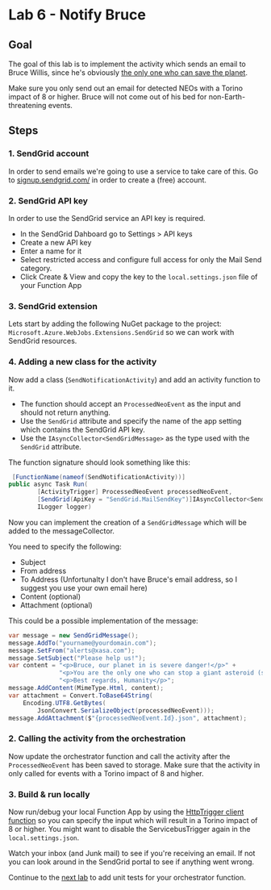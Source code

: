 # Lab 6 -  Notify Bruce

## Goal

The goal of this lab is to implement the activity which sends an email to Bruce Willis, since he's obviously [the only one who can save the planet](https://en.wikipedia.org/wiki/Armageddon_(1998_film)). 

Make sure you only send out an email for detected NEOs with a Torino impact of 8 or higher. Bruce will not come out of his bed for non-Earth-threatening events.

## Steps

### 1. SendGrid account

In order to send emails we're going to use a service to take care of this. Go to  [signup.sendgrid.com/](https://signup.sendgrid.com/) in order to create a (free) account.

### 2. SendGrid API key

In order to use the SendGrid service an API key is required.

- In the SendGrid Dahboard go to Settings > API keys
- Create a new API key
- Enter a name for it
- Select restricted access and configure full access for only the Mail Send category.
- Click Create & View and copy the key to the `local.settings.json` file of your Function App

### 3. SendGrid extension

Lets start by adding the following NuGet package to the project: `Microsoft.Azure.WebJobs.Extensions.SendGrid` so we can work with SendGrid resources.

### 4. Adding a new class for the activity

Now add a class (`SendNotificationActivity`) and add an activity function to it. 

- The function should accept an `ProcessedNeoEvent` as the input and should not return anything. 
- Use the `SendGrid` attribute and specify the name of the app setting which contains the SendGrid API key. 
- Use the `IAsyncCollector<SendGridMessage>` as the type used with the `SendGrid` attribute.

The function signature should look something like this:

```csharp
 [FunctionName(nameof(SendNotificationActivity))]
public async Task Run(
        [ActivityTrigger] ProcessedNeoEvent processedNeoEvent,
        [SendGrid(ApiKey = "SendGrid.MailSendKey")]IAsyncCollector<SendGridMessage> messageCollector,
        ILogger logger)
```
Now you can implement the creation of a `SendGridMessage` which will be added to the messageCollector.

You need to specify the following:
- Subject
- From address
- To Address (Unfortunalty I don't have Bruce's email address, so I suggest you use your own email here)
- Content (optional)
- Attachment (optional)

This could be a possible implementation of the message:

```csharp
var message = new SendGridMessage();
message.AddTo("yourname@yourdomain.com");
message.SetFrom("alerts@xasa.com");
message.SetSubject("Please help us!");
var content = "<p>Bruce, our planet in is severe danger!</p>" +
              "<p>You are the only one who can stop a giant asteroid (see attachment). Please nuke it now!</p>" +
              "<p>Best regards, Humanity</p>";
message.AddContent(MimeType.Html, content);
var attachment = Convert.ToBase64String(
    Encoding.UTF8.GetBytes(
        JsonConvert.SerializeObject(processedNeoEvent)));
message.AddAttachment($"{processedNeoEvent.Id}.json", attachment);
```

### 2. Calling the activity from the orchestration

Now update the orchestrator function and call the activity after the `ProcessedNeoEvent` has been saved to storage. Make sure that the activity in only called for events with a Torino impact of 8 and higher.

### 3. Build & run locally

Now run/debug your local Function App by using the [HttpTrigger client function](../http/start_orchestration.http) so you can specify the input which will result in a Torino impact of 8 or higher. You might want to disable the ServicebusTrigger again in the `local.settings.json`.

Watch your inbox (and Junk mail) to see if you're receiving an email. If not you can look around in the SendGrid portal to see if anything went wrong.

Continue to the [next lab](10_unit_testing.md) to add unit tests for your orchestrator function.
